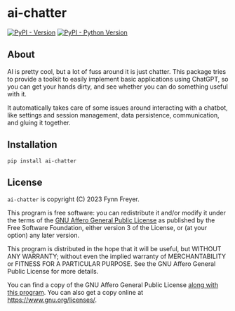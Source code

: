 # ai-chatter

[![PyPI - Version](https://img.shields.io/pypi/v/ai-chatter.svg)](https://pypi.org/project/ai-chatter)
[![PyPI - Python Version](https://img.shields.io/pypi/pyversions/ai-chatter.svg)](https://pypi.org/project/ai-chatter)

## About

AI is pretty cool, but a lot of fuss around it is just chatter.
This package tries to provide a toolkit to easily implement basic applications using ChatGPT, so you can get your hands dirty, and see whether you can do something useful with it.

It automatically takes care of some issues around interacting with a chatbot, like settings and session management, data persistence, communication, and gluing it together.

## Installation

```console
pip install ai-chatter
```

## License

`ai-chatter` is copyright (C) 2023 Fynn Freyer.

This program is free software: you can redistribute it and/or modify it under the terms of the [GNU Affero General Public License](https://spdx.org/licenses/AGPL-3.0-or-later.html) as published by the Free Software Foundation, either version 3 of the License, or (at your option) any later version.

This program is distributed in the hope that it will be useful, but WITHOUT ANY WARRANTY; without even the implied warranty of MERCHANTABILITY or FITNESS FOR A PARTICULAR PURPOSE.
See the GNU Affero General Public License for more details.

You can find a copy of the GNU Affero General Public License [along with this program](https://github.com/FynnFreyer/ai-chatter/blob/main/LICENSE.txt).
You can also get a copy online at <https://www.gnu.org/licenses/>.
